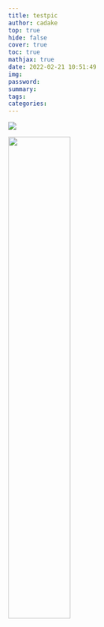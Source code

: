 ```yaml
---
title: testpic
author: cadake
top: true
hide: false
cover: true
toc: true
mathjax: true
date: 2022-02-21 10:51:49
img:
password:
summary:
tags:
categories:
---
```




![](testpic.md/0.jpg)

<div>
    <img src="0.jpg" width="50% height="50%>
</div>
